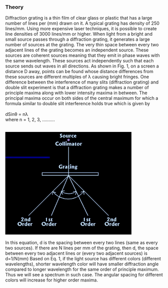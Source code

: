 ### Theory
Diffraction grating is a thin film of clear glass or plastic that has a large number of lines per (mm) drawn on it. A typical grating has density of 250 lines/mm. Using more expensive laser techniques, it is possible to create line densities of 3000 lines/mm or higher. When light from a bright and small source passes through a diffraction grating, it generates a large number of sources at the grating. The very thin space between every two adjacent lines of the grating becomes an independent source. These sources are coherent sources meaning that they emit in phase waves with the same wavelength. These sources act independently such that each source sends out waves in all directions. As shown in Fig. 1, on a screen a distance D away, points can be found whose distance differences from these sources are different multiples of λ causing bright fringes. One difference between the interference of many slits (diffraction grating) and double slit experiment is that a diffraction grating makes a number of principle maxima along with lower intensity maxima in between. The principal maxima occur on both sides of the central maximum for which a formula similar to double slit interference holds true which is given by <br><br>
              dSinθ = nλ
<br>
where n = 1, 2, 3, ……….
<br><br>

<img src="images/Gratting.png" width="400" hight="450">


In this equation, d is the spacing between every two lines (same as every two sources). If there are N lines per mm of the grating, then d, the space between every two adjacent lines or (every two adjacent sources) is d=1/N(mm)
Based on Eq. 1, if the light source has different colors (different wavelengths), shorter wavelength color will have smaller diffraction angle compared to longer wavelength for the same order of principle maximum. Thus we will see a spectrum in such case. The angular spacing for different colors will increase for higher order maxima.  

